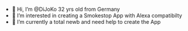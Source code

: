 - 👋 Hi, I’m @DiJoKo 32 yrs old from Germany
- 👀 I’m interested in creating a Smokestop App with Alexa compatibilty
- 🌱 I’m currently a total newb and need help to create the App

<!---
DiJoKo/DiJoKo is a ✨ special ✨ repository because its `README.md` (this file) appears on your GitHub profile.
You can click the Preview link to take a look at your changes.
--->
